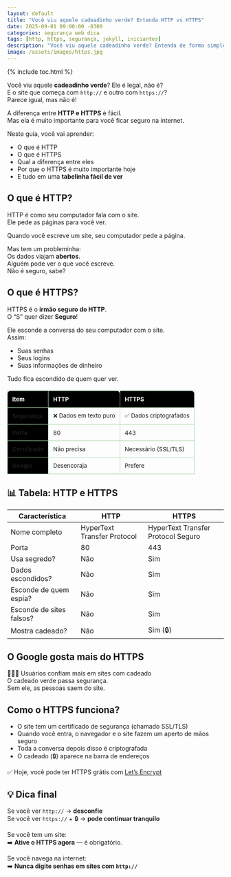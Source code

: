 ```yaml
---
layout: default
title: "Você viu aquele cadeadinho verde? Entenda HTTP vs HTTPS"
date: 2025-09-01 09:00:00 -0300
categories: segurança web dica
tags: [http, https, segurança, jekyll, iniciantes]
description: "Você viu aquele cadeadinho verde? Entenda de forma simples a diferença entre HTTP e HTTPS e por que isso importa."
image: /assets/images/https.jpg
---
```



{% include toc.html %}


<section class="post-content">



<p>Você viu aquele <strong>cadeadinho verde</strong>? Ele é legal, não é?<br>
E o site que começa com <code>http://</code> e outro com <code>https://</code>?<br>
Parece igual, mas não é!</p>

<p>A diferença entre <strong>HTTP e HTTPS</strong> é fácil.<br>
Mas ela é muito importante para você ficar seguro na internet.</p>

<p>Neste guia, você vai aprender:</p>
<ul>
  <li>O que é HTTP</li>
  <li>O que é HTTPS</li>
  <li>Qual a diferença entre eles</li>
  <li>Por que o HTTPS é muito importante hoje</li>
  <li>E tudo em uma <strong>tabelinha fácil de ver</strong></li>
</ul>

<h2>O que é HTTP?</h2>
<p>HTTP é como seu computador fala com o site.<br>
Ele pede as páginas para você ver.</p>
<p>Quando você escreve um site, seu computador pede a página.</p>
<p>Mas tem um probleminha:<br>
Os dados viajam <strong>abertos</strong>.<br>
Alguém pode ver o que você escreve.<br>
Não é seguro, sabe?</p>

<h2>O que é HTTPS?</h2>
<p>HTTPS é o <strong>irmão seguro do HTTP</strong>.<br>
O “S” quer dizer <strong>Seguro</strong>!</p>
<p>Ele esconde a conversa do seu computador com o site.<br>
Assim:</p>
<ul>
  <li>Suas senhas</li>
  <li>Seus logins</li>
  <li>Suas informações de dinheiro</li>
</ul>
<p>Tudo fica escondido de quem quer ver.</p>


<table style="width:100%; border-collapse: collapse; margin:1.5em 0; font-size: 0.95em;">
  <thead>
    <tr style="background: #000000; color: white; text-align: left;">
      <th style="padding: 0.8em; border: 1px solid #a5d6a7; border-radius: 6px 0 0 0;">Item</th>
      <th style="padding: 0.8em; border: 1px solid #a5d6a7; border-radius: 0 6px 0 0;">HTTP</th>
      <th style="padding: 0.8em; border: 1px solid #a5d6a7; border-radius: 0 6px 0 0;">HTTPS</th>
    </tr>
  </thead>
  <tbody>
    <tr>
      <td style="padding: 0.8em; border: 1px solid #a5d6a7; background: #000000;"><strong>Segurança</strong></td>
      <td style="padding: 0.8em; border: 1px solid #a5d6a7;">❌ Dados em texto puro</td>
      <td style="padding: 0.8em; border: 1px solid #a5d6a7;">✅ Dados criptografados</td>
    </tr>
    <tr>
      <td style="padding: 0.8em; border: 1px solid #a5d6a7; background: #000000;"><strong>Porta</strong></td>
      <td style="padding: 0.8em; border: 1px solid #a5d6a7;">80</td>
      <td style="padding: 0.8em; border: 1px solid #a5d6a7;">443</td>
    </tr>
    <tr>
      <td style="padding: 0.8em; border: 1px solid #a5d6a7; background: #000000;"><strong>Certificado</strong></td>
      <td style="padding: 0.8em; border: 1px solid #a5d6a7;">Não precisa</td>
      <td style="padding: 0.8em; border: 1px solid #a5d6a7;">Necessário (SSL/TLS)</td>
    </tr>
    <tr>
      <td style="padding: 0.8em; border: 1px solid #a5d6a7; background: #000000;"><strong>Google</strong></td>
      <td style="padding: 0.8em; border: 1px solid #a5d6a7;">Desencoraja</td>
      <td style="padding: 0.8em; border: 1px solid #a5d6a7;">Prefere</td>
    </tr>
  </tbody>
</table>



<h2>📊 Tabela: HTTP e HTTPS</h2>
<table>
  <thead>
    <tr>
      <th>Característica</th>
      <th>HTTP</th>
      <th>HTTPS</th>
    </tr>
  </thead>
  <tbody>
    <tr>
      <td>Nome completo</td>
      <td>HyperText Transfer Protocol</td>
      <td>HyperText Transfer Protocol Seguro</td>
    </tr>
    <tr>
      <td>Porta</td>
      <td>80</td>
      <td>443</td>
    </tr>
    <tr>
      <td>Usa segredo?</td>
      <td>Não</td>
      <td>Sim</td>
    </tr>
    <tr>
      <td>Dados escondidos?</td>
      <td>Não</td>
      <td>Sim</td>
    </tr>
    <tr>
      <td>Esconde de quem espia?</td>
      <td>Não</td>
      <td>Sim</td>
    </tr>
    <tr>
      <td>Esconde de sites falsos?</td>
      <td>Não</td>
      <td>Sim</td>
    </tr>
    <tr>
      <td>Mostra cadeado?</td>
      <td>Não</td>
      <td>Sim (🔒)</td>
    </tr>
  </tbody>
</table>

<h2>O Google gosta mais do HTTPS</h2>
<p>🧑‍🤝‍🧑 Usuários confiam mais em sites com cadeado<br>
O cadeado verde passa segurança.<br>
Sem ele, as pessoas saem do site.</p>

<h2>Como o HTTPS funciona?</h2>
<ul>
  <li>O site tem um certificado de segurança (chamado SSL/TLS)</li>
  <li>Quando você entra, o navegador e o site fazem um aperto de mãos seguro</li>
  <li>Toda a conversa depois disso é criptografada</li>
  <li>O cadeado (🔒) aparece na barra de endereços</li>
</ul>
<p>✅ Hoje, você pode ter HTTPS grátis com <a href="https://letsencrypt.org" target="_blank">Let’s Encrypt</a></p>

<h2>💡 Dica final</h2>
<p>Se você ver <code>http://</code> → <strong>desconfie</strong><br>
Se você ver <code>https://</code> + 🔒 → <strong>pode continuar tranquilo</strong></p>

<p>Se você tem um site:<br>
➡️ <strong>Ative o HTTPS agora</strong> — é obrigatório.</p>

<p>Se você navega na internet:<br>
➡️ <strong>Nunca digite senhas em sites com <code>http://</code></strong></p>

